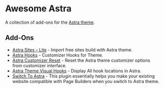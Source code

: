 # Awesome Astra
A collection of add-ons for the [Astra theme](https://wpastra.com/).

## Add-Ons
* [Astra Sites – Lite](https://wordpress.org/plugins/astra-sites/) - Import free sites build with Astra theme.
* [Astra Hooks](https://wordpress.org/plugins/astra-hooks/) - Customizer Hooks for Theme.
* [Astra Customizer Reset](https://wordpress.org/plugins/reset-astra-customizer/) - Reset the Astra theme customizer options from customizer interface.
* [Astra Theme Visual Hooks](https://wordpress.org/plugins/astra-theme-visual-hooks/) - Display All hook locations in Astra.
* [Switch To Astra](https://wordpress.org/plugins/switch-to-astra/) - This plugin essentially helps you make your existing website compatible with Page Builders when you switch to Astra theme.
